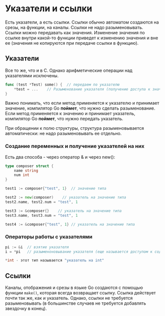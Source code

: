 # Указатели и ссылки

Есть указатели, а есть ссылки. Ссылки обычно автоматом создаются на срезы, на функции, на каналы. Ссылки не надо разыменовывать. Ссылки можно  передавать как значения. Изменение значения по ссылке внутри какой-то функции приведет к изменению значения и вне ее (значения не копируются при передаче ссылки в функцию).

## Указатели

Все то же, что и в C. Однако арифметические операции над указателями исключены.

```go
func (test *Test) some() {  // передаем по указателю
    *test = ...    // Разыменование указателя (получение доступа к значению по указателю)
}
```

Важно понимать, что если метод применяется к указателю и принимает значение, компилятор Go **поймет**, что нужно сделать разыменование. Если метод применяется к значению и принимает указатель, компилятор Go **поймет**, что нужно передать указатель.

При обращении к полю структуры, структура разыменовывается автоматически: не надо разыменовывать ее отдельно.

### Создание переменных и получение указателей на них

Есть два способа - через оператор & и через new():

```go
type composer struct { 
    name string
    num int 
}

test1 := composer{"test", 1}  // значение типа

test2 := new(composer)    // указатель на значение типа
test2.name, test2.num = "test", 1

test3 := &composer{}    // указатель на значение типа
test3.name, test3.num = "test", 1

test4 := &composer{"test", 1} // указатель на значение типа 
```



### Операторы работы с указателями

```go
pi := &i  // взятие указателя
i = *pi   // разыменоновывание указателя (еще называется доступом к содержимому или косвенной адресацией)

*int - этот тип называется "указатель на int"
```

## Ссылки

Каналы, отображения и срезы в языке Go создаются с помощью функции `make()`, которая всегда возвращает ссылку. Ссылка действует почти так же, как и указатель. Однако, ссылки не требуется разыменовывать (в большинстве случаев не требуется добавлять звездочку в конец).
